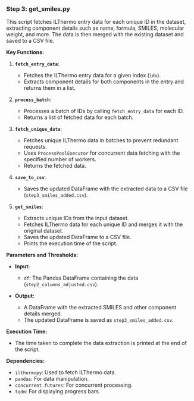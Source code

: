 ### Step 3: **get_smiles.py**

This script fetches ILThermo entry data for each unique ID in the dataset, extracting component details such as name, formula, SMILES, molecular weight, and more. The data is then merged with the existing dataset and saved to a CSV file.

**Key Functions:**

1. **`fetch_entry_data`**:
   - Fetches the ILThermo entry data for a given index (`idx`).
   - Extracts component details for both components in the entry and returns them in a list.

2. **`process_batch`**:
   - Processes a batch of IDs by calling `fetch_entry_data` for each ID.
   - Returns a list of fetched data for each batch.

3. **`fetch_unique_data`**:
   - Fetches unique ILThermo data in batches to prevent redundant requests.
   - Uses `ProcessPoolExecutor` for concurrent data fetching with the specified number of workers.
   - Returns the fetched data.

4. **`save_to_csv`**:
   - Saves the updated DataFrame with the extracted data to a CSV file (`step3_smiles_added.csv`).

5. **`get_smiles`**:
   - Extracts unique IDs from the input dataset.
   - Fetches ILThermo data for each unique ID and merges it with the original dataset.
   - Saves the updated DataFrame to a CSV file.
   - Prints the execution time of the script.

**Parameters and Thresholds:**

- **Input:**
  - `df`: The Pandas DataFrame containing the data (`step2_columns_adjusted.csv`).
  
- **Output:**
  - A DataFrame with the extracted SMILES and other component details merged.
  - The updated DataFrame is saved as `step3_smiles_added.csv`.

**Execution Time:**
- The time taken to complete the data extraction is printed at the end of the script.

**Dependencies:**
- `ilthermopy`: Used to fetch ILThermo data.
- `pandas`: For data manipulation.
- `concurrent.futures`: For concurrent processing.
- `tqdm`: For displaying progress bars.

